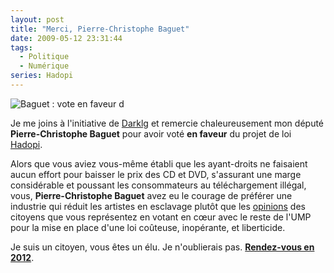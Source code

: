 ```yaml
---
layout: post
title: "Merci, Pierre-Christophe Baguet"
date: 2009-05-12 23:31:44
tags:
  - Politique
  - Numérique
series: Hadopi
---
```


![Baguet&nbsp;: vote en faveur d](/images/)

Je me joins à l'initiative de [Darklg](//darklg.me/2009/05/merci-michel-herbillon/?utm_source=feedburner&amp;utm_medium=feed&amp;utm_campaign=Feed%3A%20darklg%20%28Darklg%20-%20Int%C3%A9gration%2C%20d%C3%A9veloppement%20web%2C%20SEO%2C%20caf%C3%A9ine%29) et remercie chaleureusement mon député **Pierre-Christophe Baguet** pour avoir voté **en faveur** du projet de loi [Hadopi](/blog/tag/Hadopi/).

Alors que vous aviez vous-même établi que les ayant-droits ne faisaient aucun effort pour baisser le prix des CD et DVD, s'assurant une marge considérable et poussant les consommateurs au téléchargement illégal, vous, **Pierre-Christophe Baguet** avez eu le courage de préférer une industrie qui réduit les artistes en esclavage plutôt que les [opinions](/blog/courrier-adresse-ce-matin-a-pc-baguet/) des citoyens que vous représentez en votant en cœur avec le reste de l'UMP pour la mise en place d'une loi coûteuse, inopérante, et liberticide.

Je suis un citoyen, vous êtes un élu.
Je n'oublierais pas. [**Rendez-vous en 2012**](http://www2.assemblee-nationale.fr/decouvrir-l-assemblee/role-et-pouvoirs-de-l-assemblee-nationale/le-depute/l-election-des-deputes).
